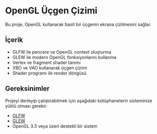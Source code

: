 # OpenGL Üçgen Çizimi

Bu proje, OpenGL kullanarak basit bir üçgenin ekrana çizilmesini sağlar.

## İçerik

- GLFW ile pencere ve OpenGL context oluşturma
- GLEW ile modern OpenGL fonksiyonlarını kullanma
- Vertex ve fragment shader tanımı
- VBO ve VAO kullanarak üçgen çizimi
- Shader programı ile render döngüsü

## Gereksinimler

Projeyi derleyip çalıştırabilmek için aşağıdaki kütüphanelerin sisteminize yüklü olması gerekir:

- [GLFW](https://www.glfw.org/)
- [GLEW](http://glew.sourceforge.net/)
- OpenGL 3.3 veya üzeri destekli bir sistem
